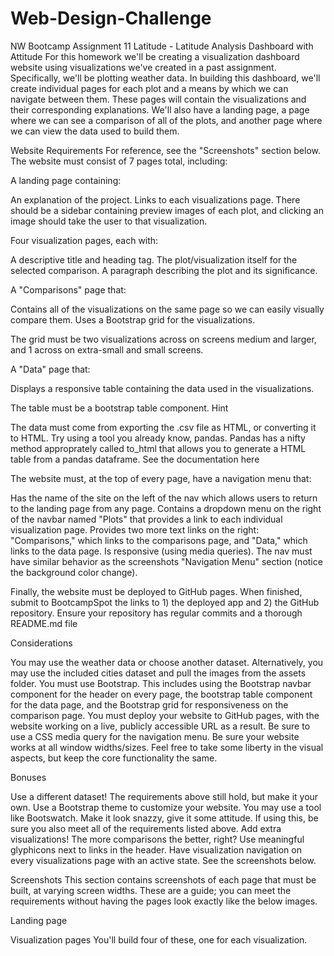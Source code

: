 # Web-Design-Challenge
NW Bootcamp Assignment 11
Latitude - Latitude Analysis Dashboard with Attitude
For this homework we'll be creating a visualization dashboard website using visualizations we've created in a past assignment. Specifically, we'll be plotting weather data.
In building this dashboard, we'll create individual pages for each plot and a means by which we can navigate between them. These pages will contain the visualizations and their corresponding explanations. We'll also have a landing page, a page where we can see a comparison of all of the plots, and another page where we can view the data used to build them.

Website Requirements
For reference, see the "Screenshots" section below.
The website must consist of 7 pages total, including:

A landing page containing:

An explanation of the project.
Links to each visualizations page. There should be a sidebar containing preview images of each plot, and clicking an image should take the user to that visualization.


Four visualization pages, each with:

A descriptive title and heading tag.
The plot/visualization itself for the selected comparison.
A paragraph describing the plot and its significance.


A "Comparisons" page that:

Contains all of the visualizations on the same page so we can easily visually compare them.
Uses a Bootstrap grid for the visualizations.

The grid must be two visualizations across on screens medium and larger, and 1 across on extra-small and small screens.




A "Data" page that:

Displays a responsive table containing the data used in the visualizations.

The table must be a bootstrap table component. Hint

The data must come from exporting the .csv file as HTML, or converting it to HTML. Try using a tool you already know, pandas. Pandas has a nifty method approprately called to_html that allows you to generate a HTML table from a pandas dataframe. See the documentation here






The website must, at the top of every page, have a navigation menu that:

Has the name of the site on the left of the nav which allows users to return to the landing page from any page.
Contains a dropdown menu on the right of the navbar named "Plots" that provides a link to each individual visualization page.
Provides two more text links on the right: "Comparisons," which links to the comparisons page, and "Data," which links to the data page.
Is responsive (using media queries). The nav must have similar behavior as the screenshots "Navigation Menu" section (notice the background color change).

Finally, the website must be deployed to GitHub pages.
When finished, submit to BootcampSpot the links to 1) the deployed app and 2) the GitHub repository.
Ensure your repository has regular commits and a thorough README.md file

Considerations

You may use the weather data or choose another dataset. Alternatively, you may use the included cities dataset and pull the images from the assets folder.
You must use Bootstrap. This includes using the Bootstrap navbar component for the header on every page, the bootstrap table component for the data page, and the Bootstrap grid for responsiveness on the comparison page.
You must deploy your website to GitHub pages, with the website working on a live, publicly accessible URL as a result.
Be sure to use a CSS media query for the navigation menu.
Be sure your website works at all window widths/sizes.
Feel free to take some liberty in the visual aspects, but keep the core functionality the same.


Bonuses

Use a different dataset! The requirements above still hold, but make it your own.
Use a Bootstrap theme to customize your website. You may use a tool like Bootswatch. Make it look snazzy, give it some attitude. If using this, be sure you also meet all of the requirements listed above.
Add extra visualizations! The more comparisons the better, right?
Use meaningful glyphicons next to links in the header.
Have visualization navigation on every visualizations page with an active state. See the screenshots below.


Screenshots
This section contains screenshots of each page that must be built, at varying screen widths. These are a guide; you can meet the requirements without having the pages look exactly like the below images.

Landing page

Visualization pages
You'll build four of these, one for each visualization. 

